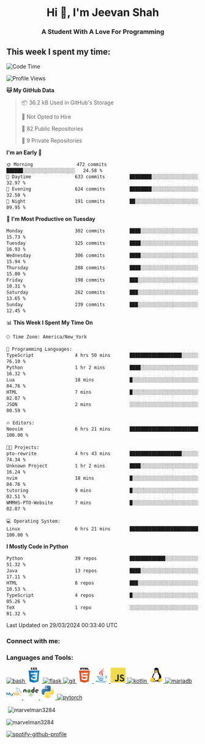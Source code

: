 <h1 align="center">Hi 👋, I'm Jeevan Shah</h1>
<h3 align="center">A Student With A Love For Programming</h3>

## This week I spent my time:

<!--START_SECTION:waka-->
![Code Time](http://img.shields.io/badge/Code%20Time-487%20hrs%2053%20mins-blue)

![Profile Views](http://img.shields.io/badge/Profile%20Views-0-blue)

**🐱 My GitHub Data** 

> 📦 36.2 kB Used in GitHub's Storage 
 > 
> 🚫 Not Opted to Hire
 > 
> 📜 82 Public Repositories 
 > 
> 🔑 9 Private Repositories 
 > 
**I'm an Early 🐤** 

```text
🌞 Morning                472 commits         ██████░░░░░░░░░░░░░░░░░░░   24.58 % 
🌆 Daytime                633 commits         ████████░░░░░░░░░░░░░░░░░   32.97 % 
🌃 Evening                624 commits         ████████░░░░░░░░░░░░░░░░░   32.50 % 
🌙 Night                  191 commits         ██░░░░░░░░░░░░░░░░░░░░░░░   09.95 % 
```
📅 **I'm Most Productive on Tuesday** 

```text
Monday                   302 commits         ████░░░░░░░░░░░░░░░░░░░░░   15.73 % 
Tuesday                  325 commits         ████░░░░░░░░░░░░░░░░░░░░░   16.93 % 
Wednesday                306 commits         ████░░░░░░░░░░░░░░░░░░░░░   15.94 % 
Thursday                 288 commits         ████░░░░░░░░░░░░░░░░░░░░░   15.00 % 
Friday                   198 commits         ███░░░░░░░░░░░░░░░░░░░░░░   10.31 % 
Saturday                 262 commits         ███░░░░░░░░░░░░░░░░░░░░░░   13.65 % 
Sunday                   239 commits         ███░░░░░░░░░░░░░░░░░░░░░░   12.45 % 
```


📊 **This Week I Spent My Time On** 

```text
🕑︎ Time Zone: America/New_York

💬 Programming Languages: 
TypeScript               4 hrs 50 mins       ███████████████████░░░░░░   76.10 % 
Python                   1 hr 2 mins         ████░░░░░░░░░░░░░░░░░░░░░   16.32 % 
Lua                      18 mins             █░░░░░░░░░░░░░░░░░░░░░░░░   04.76 % 
HTML                     7 mins              █░░░░░░░░░░░░░░░░░░░░░░░░   02.07 % 
JSON                     2 mins              ░░░░░░░░░░░░░░░░░░░░░░░░░   00.59 % 

🔥 Editors: 
Neovim                   6 hrs 21 mins       █████████████████████████   100.00 % 

🐱‍💻 Projects: 
pto-rewrite              4 hrs 43 mins       ███████████████████░░░░░░   74.34 % 
Unknown Project          1 hr 2 mins         ████░░░░░░░░░░░░░░░░░░░░░   16.24 % 
nvim                     18 mins             █░░░░░░░░░░░░░░░░░░░░░░░░   04.76 % 
tutoring                 9 mins              █░░░░░░░░░░░░░░░░░░░░░░░░   02.51 % 
WMMHS-PTO-Website        7 mins              █░░░░░░░░░░░░░░░░░░░░░░░░   02.07 % 

💻 Operating System: 
Linux                    6 hrs 21 mins       █████████████████████████   100.00 % 
```

**I Mostly Code in Python** 

```text
Python                   39 repos            █████████████░░░░░░░░░░░░   51.32 % 
Java                     13 repos            ████░░░░░░░░░░░░░░░░░░░░░   17.11 % 
HTML                     8 repos             ███░░░░░░░░░░░░░░░░░░░░░░   10.53 % 
TypeScript               4 repos             █░░░░░░░░░░░░░░░░░░░░░░░░   05.26 % 
TeX                      1 repo              ░░░░░░░░░░░░░░░░░░░░░░░░░   01.32 % 
```




 Last Updated on 29/03/2024 00:33:40 UTC
<!--END_SECTION:waka-->

<h3 align="left">Connect with me:</h3>
<p align="left">

</p>

<h3 align="left">Languages and Tools:</h3>
<p align="left"> <a href="https://www.gnu.org/software/bash/" target="_blank"> <img src="https://www.vectorlogo.zone/logos/gnu_bash/gnu_bash-icon.svg" alt="bash" width="40" height="40"/> </a> <a href="https://www.w3schools.com/css/" target="_blank"> <img src="https://raw.githubusercontent.com/devicons/devicon/master/icons/css3/css3-original-wordmark.svg" alt="css3" width="40" height="40"/> </a> <a href="https://flask.palletsprojects.com/" target="_blank"> <img src="https://www.vectorlogo.zone/logos/pocoo_flask/pocoo_flask-icon.svg" alt="flask" width="40" height="40"/> </a> <a href="https://git-scm.com/" target="_blank"> <img src="https://www.vectorlogo.zone/logos/git-scm/git-scm-icon.svg" alt="git" width="40" height="40"/> </a> <a href="https://www.w3.org/html/" target="_blank"> <img src="https://raw.githubusercontent.com/devicons/devicon/master/icons/html5/html5-original-wordmark.svg" alt="html5" width="40" height="40"/> </a> <a href="https://www.java.com" target="_blank"> <img src="https://raw.githubusercontent.com/devicons/devicon/master/icons/java/java-original.svg" alt="java" width="40" height="40"/> </a> <a href="https://developer.mozilla.org/en-US/docs/Web/JavaScript" target="_blank"> <img src="https://raw.githubusercontent.com/devicons/devicon/master/icons/javascript/javascript-original.svg" alt="javascript" width="40" height="40"/> </a> <a href="https://kotlinlang.org" target="_blank"> <img src="https://www.vectorlogo.zone/logos/kotlinlang/kotlinlang-icon.svg" alt="kotlin" width="40" height="40"/> </a> <a href="https://www.linux.org/" target="_blank"> <img src="https://raw.githubusercontent.com/devicons/devicon/master/icons/linux/linux-original.svg" alt="linux" width="40" height="40"/> </a> <a href="https://mariadb.org/" target="_blank"> <img src="https://www.vectorlogo.zone/logos/mariadb/mariadb-icon.svg" alt="mariadb" width="40" height="40"/> </a> <a href="https://www.mysql.com/" target="_blank"> <img src="https://raw.githubusercontent.com/devicons/devicon/master/icons/mysql/mysql-original-wordmark.svg" alt="mysql" width="40" height="40"/> </a> <a href="https://nodejs.org" target="_blank"> <img src="https://raw.githubusercontent.com/devicons/devicon/master/icons/nodejs/nodejs-original-wordmark.svg" alt="nodejs" width="40" height="40"/> </a> <a href="https://www.python.org" target="_blank"> <img src="https://raw.githubusercontent.com/devicons/devicon/master/icons/python/python-original.svg" alt="python" width="40" height="40"/> </a> <a href="https://pytorch.org/" target="_blank"> <img src="https://www.vectorlogo.zone/logos/pytorch/pytorch-icon.svg" alt="pytorch" width="40" height="40"/> </a> </p>


<p>&nbsp;<img align="center" src="https://github-readme-stats.vercel.app/api?username=marvelman3284&show_icons=true&locale=en&theme=blue-green" alt="marvelman3284" /></p>

<p><img align="center" src="https://github-readme-streak-stats.herokuapp.com/?user=marvelman3284&theme=blue-green" alt="marvelman3284" /></p>


[![spotify-github-profile](https://spotify-github-profile.vercel.app/api/view?uid=lp0lvf5zzesrwq2hdzmfnkjsq&cover_image=true&theme=default)](https://github.com/kittinan/spotify-github-profile)
